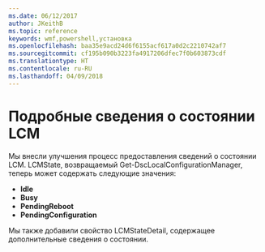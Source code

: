 ```yaml
---
ms.date: 06/12/2017
author: JKeithB
ms.topic: reference
keywords: wmf,powershell,установка
ms.openlocfilehash: baa35e9acd24d6f6155acf617a0d2c2210742af7
ms.sourcegitcommit: cf195b090b3223fa4917206dfec7f0b603873cdf
ms.translationtype: HT
ms.contentlocale: ru-RU
ms.lasthandoff: 04/09/2018
---
```

# <a name="detailed-information-about-lcm-state"></a>Подробные сведения о состоянии LCM

Мы внесли улучшения процесс предоставления сведений о состоянии LCM. LCMState, возвращаемый Get-DscLocalConfigurationManager, теперь может содержать следующие значения:

* **Idle**
* **Busy**
* **PendingReboot**
* **PendingConfiguration**

Мы также добавили свойство LCMStateDetail, содержащее дополнительные сведения о состоянии.